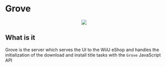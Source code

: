 # Grove

<p align="center">
    <a href="https://discord.gg/DThgbba" target="_blank">
        <img src="https://discordapp.com/api/guilds/408718485913468928/widget.png?style=banner3">
    </a>
</p>

## What is it
Grove is the server which serves the UI to the WiiU eShop and handles the initialization of the download and install title tasks with the `Grove` JavaScript API